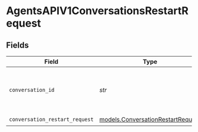 # AgentsAPIV1ConversationsRestartRequest


## Fields

| Field                                                                        | Type                                                                         | Required                                                                     | Description                                                                  |
| ---------------------------------------------------------------------------- | ---------------------------------------------------------------------------- | ---------------------------------------------------------------------------- | ---------------------------------------------------------------------------- |
| `conversation_id`                                                            | *str*                                                                        | :heavy_check_mark:                                                           | ID of the original conversation which is being restarted.                    |
| `conversation_restart_request`                                               | [models.ConversationRestartRequest](../models/conversationrestartrequest.md) | :heavy_check_mark:                                                           | N/A                                                                          |